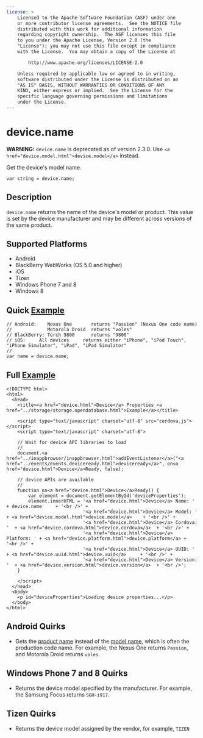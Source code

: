 ```yaml
---
license: >
    Licensed to the Apache Software Foundation (ASF) under one
    or more contributor license agreements.  See the NOTICE file
    distributed with this work for additional information
    regarding copyright ownership.  The ASF licenses this file
    to you under the Apache License, Version 2.0 (the
    "License"); you may not use this file except in compliance
    with the License.  You may obtain a copy of the License at

        http://www.apache.org/licenses/LICENSE-2.0

    Unless required by applicable law or agreed to in writing,
    software distributed under the License is distributed on an
    "AS IS" BASIS, WITHOUT WARRANTIES OR CONDITIONS OF ANY
    KIND, either express or implied.  See the License for the
    specific language governing permissions and limitations
    under the License.
---
```


# device.name

__WARNING:__ `device.name` is deprecated as of version 2.3.0. Use `<a href="device.model.html">device.model</a>` instead.

Get the device's model name.

    var string = device.name;

## Description

`device.name` returns the name of the device's model or product. This
value is set by the device manufacturer and may be different across
versions of the same product.

## Supported Platforms

- Android
- BlackBerry WebWorks (OS 5.0 and higher)
- iOS
- Tizen
- Windows Phone 7 and 8
- Windows 8

## Quick <a href="../storage/storage.opendatabase.html">Example</a>

    // Android:    Nexus One       returns "Passion" (Nexus One code name)
    //             Motorola Droid  returns "voles"
    // BlackBerry: Torch 9800      returns "9800"
    // iOS:     All devices     returns either "iPhone", "iPod Touch", "iPhone Simulator", "iPad", "iPad Simulator"
    //
    var name = device.name;

## Full <a href="../storage/storage.opendatabase.html">Example</a>

    <!DOCTYPE html>
    <html>
      <head>
        <title><a href="device.html">Device</a> Properties <a href="../storage/storage.opendatabase.html">Example</a></title>

        <script type="text/javascript" charset="utf-8" src="cordova.js"></script>
        <script type="text/javascript" charset="utf-8">

        // Wait for device API libraries to load
        //
        document.<a href="../inappbrowser/inappbrowser.html">addEventListener</a>("<a href="../events/events.deviceready.html">deviceready</a>", on<a href="device.html">Device</a>Ready, false);

        // device APIs are available
        //
        function on<a href="device.html">Device</a>Ready() {
            var element = document.getElementById('deviceProperties');
            element.innerHTML = '<a href="device.html">Device</a> Name: '     + device.name     + '<br />' +
                                '<a href="device.html">Device</a> Model: '    + <a href="device.model.html">device.model</a>    + '<br />' +
                                '<a href="device.html">Device</a> Cordova: '  + <a href="device.cordova.html">device.cordova</a>  + '<br />' +
                                '<a href="device.html">Device</a> Platform: ' + <a href="device.platform.html">device.platform</a> + '<br />' +
                                '<a href="device.html">Device</a> UUID: '     + <a href="device.uuid.html">device.uuid</a>     + '<br />' +
                                '<a href="device.html">Device</a> Version: '  + <a href="device.version.html">device.version</a>  + '<br />';
        }

        </script>
      </head>
      <body>
        <p id="deviceProperties">Loading device properties...</p>
      </body>
    </html>

## Android Quirks

- Gets the [product name](http://developer.android.com/reference/android/os/Build.html#PRODUCT) instead of the [model name](http://developer.android.com/reference/android/os/Build.html#MODEL), which is often the production code name. For example, the Nexus One returns `Passion`, and Motorola Droid returns `voles`.

## Windows Phone 7 and 8 Quirks

- Returns the device model specified by the manufacturer. For example, the Samsung Focus returns `SGH-i917`.

## Tizen Quirks

- Returns the device model assigned by the vendor, for example, `TIZEN`
